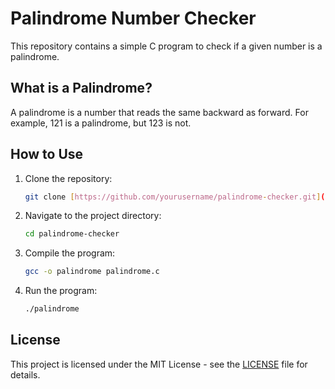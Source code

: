 # Palindrome Number Checker

This repository contains a simple C program to check if a given number is a palindrome.

## What is a Palindrome?

A palindrome is a number that reads the same backward as forward. For example, 121 is a palindrome, but 123 is not.

## How to Use

1. Clone the repository:
    ```sh
    git clone [https://github.com/yourusername/palindrome-checker.git](https://github.com/CoderDebajyoti/Palindrome-Number-Checker-.git)
    ```
2. Navigate to the project directory:
    ```sh
    cd palindrome-checker
    ```
3. Compile the program:
    ```sh
    gcc -o palindrome palindrome.c
    ```
4. Run the program:
    ```sh
    ./palindrome
    ```

## License

This project is licensed under the MIT License - see the [LICENSE](LICENSE) file for details.
